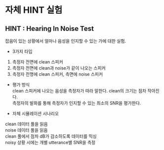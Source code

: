 # 자체 HINT 실험


## HINT : Hearing In Noise Test  
잡음이 있는 상황에서 얼마나 음성을 인지할 수 있는 가에 대한 실험. 
  
  
+ 3가지 타입    
1. 측정자 전면에 clean 스피커  
2. 측정자 전면에 clean과 noise가 같이 나오는 스피커  
3. 측정자 전명에 clean 스피커, 측면에 noise 스피커  

+ 평가 방식  
clean 스피커에 나오는 음성을 측정자가 따라 말한다. 
clean의 크기는 점차 작아진다.  
측정자의 발화를 통해 측정자가 인지할 수 있는 최소의 SNR을 평가한다.   

+ 자체 시뮬레이션 시나리오   
   
clean 데이터 풀을 읽음    
noise 데이터 풀을 읽음    
clean 풀에서 점차 dB가 감소하도록 데이터를 믹싱  
noisy 상황 시에는 개별 utterance별 SNR을 측정  


